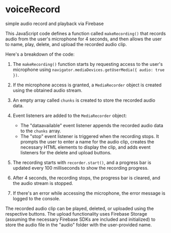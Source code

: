 # voiceRecord
simple audio record and playback via Firebase

This JavaScript code defines a function called `makeRecording()` that records audio from the user's microphone for 4 seconds, and then allows the user to name, play, delete, and upload the recorded audio clip.

Here's a breakdown of the code:

1. The `makeRecording()` function starts by requesting access to the user's microphone using `navigator.mediaDevices.getUserMedia({ audio: true })`.

2. If the microphone access is granted, a `MediaRecorder` object is created using the obtained audio stream.

3. An empty array called `chunks` is created to store the recorded audio data.

4. Event listeners are added to the `MediaRecorder` object:
   - The "dataavailable" event listener appends the recorded audio data to the `chunks` array.
   - The "stop" event listener is triggered when the recording stops. It prompts the user to enter a name for the audio clip, creates the necessary HTML elements to display the clip, and adds event listeners for the delete and upload buttons.

5. The recording starts with `recorder.start()`, and a progress bar is updated every 100 milliseconds to show the recording progress.

6. After 4 seconds, the recording stops, the progress bar is cleared, and the audio stream is stopped.

7. If there's an error while accessing the microphone, the error message is logged to the console.

The recorded audio clip can be played, deleted, or uploaded using the respective buttons. The upload functionality uses Firebase Storage (assuming the necessary Firebase SDKs are included and initialized) to store the audio file in the "audio" folder with the user-provided name.
